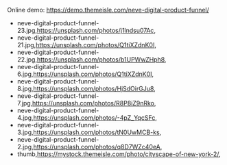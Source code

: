 Online demo: https://demo.themeisle.com/neve-digital-product-funnel/


- neve-digital-product-funnel-23.jpg,https://unsplash.com/photos/j1lndsu07Ac,
- neve-digital-product-funnel-21.jpg,https://unsplash.com/photos/Q1tiXZdnK0I,
- neve-digital-product-funnel-22.jpg,https://unsplash.com/photos/b1UPWwZHph8,
- neve-digital-product-funnel-6.jpg,https://unsplash.com/photos/Q1tiXZdnK0I,
- neve-digital-product-funnel-8.jpg,https://unsplash.com/photos/HjSdOirGJu8,
- neve-digital-product-funnel-7.jpg,https://unsplash.com/photos/R8P8iZ9nRko,
- neve-digital-product-funnel-4.jpg,https://unsplash.com/photos/-4pZ_YqcSFc,
- neve-digital-product-funnel-3.jpg,https://unsplash.com/photos/tN0UwMCB-ks,
- neve-digital-product-funnel-2.jpg,https://unsplash.com/photos/q8D7WZc40eA,
- thumb,https://mystock.themeisle.com/photo/cityscape-of-new-york-2/,